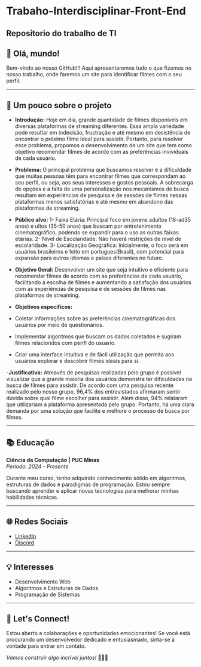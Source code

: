# Trabaho-Interdisciplinar-Front-End
Repositorio do trabalho de TI
---

## 👋 Olá, mundo!

Bem-vindo ao nosso GitHub!!! Aqui apresentaremos tudo o que fizemos no nosso trabalho, onde faremos um site para identificar filmes com o seu perfil.

---

## 🚀 Um pouco sobre o projeto

- **Introdução:** Hoje em dia, grande quantidade de filmes disponíveis em diversas plataformas de streaming diferentes. Essa ampla variedade pode resultar em indecisão, frustração e até mesmo em desistência de encontrar o próximo filme ideal para assistir. Portanto, para resolver esse problema, propomos o desenvolvimento de um site que tem como objetivo recomendar filmes de acordo com as preferências invividuais de cada usuário.


- **Problema:** O principal problema que buscamos resolver é a dificuldade que muitas pessoas têm para encontrar filmes que correspondam ao seu perfil, ou seja, aos seus interesses e gostos pessoais. A sobrecarga de opções e a falta de uma personalização nos mecanismos de busca resultam em experiências de pesquisa e de sessões de filmes nessas plataformas menos satisfatórias e até mesmo em abandono das plataformas de streaming.


- **Público alvo:**
  1- Faixa Etária: Principal foco em jovens adultos (18-ad35 anos) e ultos (35-50 anos) que buscam por entretenimento cinematográfico, podendo se expandir para o uso as outras faixas etárias.
  2- Nível de Escolaridade: Não haverá restrições de nível de escolaridade.
  3- Localização Geográfica: Inicialmente, o foco será em usuários brasileiros e feito em portugues(Brasil), com potencial para expansão para outros idiomas e países diferentes no futuro.


- **Objetivo Geral:** Desenvolver um site que seja intuitivo e eficiente para recomendar filmes de acordo com as preferências de cada usuário, facilitando a escolha de filmes e aumentando a satisfação dos usuários com as experiências de pesquisa e de sessões de filmes nas plataformas de streaming.

- **Objetivos específicos:**
- Coletar informações sobre as preferências cinematográficas dos usuários por meio de questionários.
- Implementar algoritmos que buscam os dados coletados e sugiram filmes relaciondos com perifl do usuario.
- Criar uma interface intuitiva e de fácil utilização que permita aos usuários explorar e descobrir filmes ideais para si.

-**Justificativa:** Atreavés de pesquisas realizadas pelo grupo é possivel vizualizar que a grande maioria dos usuários demonstra ter dificuldades na busca de filmes para assistir. De acordo com uma pesquisa recente realizado pelo nosso grupo, 96,4% dos entrevistados afirmaram sentir dúvida sobre qual filme escolher para assistir. Além disso, 94% relataram que utilizariam a plataforma apresentada pelo grupo. Portanto, há uma clara demanda por uma solução que facilite e melhore o processo de busca por filmes.

---

## 📚 Educação

**Ciência da Computação | PUC Minas**  
*Período: 2024 - Presente*

Durante meu curso, tenho adquirido conhecimento sólido em algoritmos, estruturas de dados e paradigmas de programação. Estou sempre buscando aprender e aplicar novas tecnologias para melhorar minhas habilidades técnicas.

---

## 🌐 Redes Sociais

- [LinkedIn](https://www.linkedin.com/in/seunome)
- [Discord](https://discord.com/csmelo)

---

## 💡 Interesses

- Desenvolvimento Web
- Algoritmos e Estruturas de Dados
- Programação de Sistemas

---

## 🤝 Let's Connect!

Estou aberto a colaborações e oportunidades emocionantes! Se você está procurando um desenvolvedor dedicado e entusiasmado, sinta-se à vontade para entrar em contato.

*Vamos construir algo incrível juntos!* 👨‍💻✨
